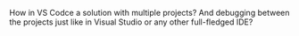 How in VS Codce a solution with multiple projects? And debugging between the projects just like in Visual Studio or any other full-fledged IDE?